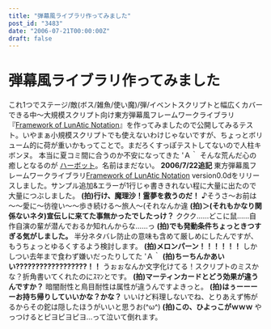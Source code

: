 ```yaml
---
title: "弾幕風ライブラリ作ってみました"
post_id: "3483"
date: "2006-07-21T00:00:00Z"
draft: false
---
```


# 弾幕風ライブラリ作ってみました

これ1つでステージ/敵(ボス/雑魚/使い魔)/弾/イベントスクリプトと幅広くカバーできる中～大規模スクリプト向け東方弾幕風フレームワークライブラリ『[Framework of LunAtic Notation](/tag/flan)』を作ってみましたので公開してみるテスト。いやまぁ小規模スクリプトでも使えないわけじゃないですが、ちょっとボリューム的に荷が重いかもってことで。まだろくすっぽテストしてないので人柱キボンヌ。 本当に夏コミ間に合うのか不安になってきた 'Ａ｀ そんな荒んだ心の癒しとなるのが [ハーボット](/harbot)。名前はまだない。 **2006/7/22追記** 東方弾幕風フレームワークライブラリ[Framework of LunAtic Notation](/tag/flan) version0.0dをリリースしました。サンプル追加&エラーが1行じゃ書ききれない程に大量に出たので大量につぶしました。 **(拍)行け、魔理沙！霊夢を救うのだ！** ♪そうさ～お前は～～愛に～彷徨い～～歩き続ける～旅人～(それなんか違 **(拍)＞(それもかなり関係ないネタ)宣伝しに来てた事無かったでしたっけ？** ククク……どこに鼠……自作自演の輩が潜んでおるか知れんからな……っ **(拍)でも発動条件ちょっときつすぎる気がしました。** 半分ネタバレ防止の意味も含めて厳しめにしたんですが、もうちょっとゆるくするよう検討します。 **(拍)メロンパーン！！！！！！** しかしつい去年まで食わず嫌いだったりしてた 'Ａ｀ **(拍)ちーちんかあいい??????????????????！！** うぉぉなんか文字化けてる！スクリプトのミスかな？折角書いてくれたのにｽﾏﾝとです。 **(拍)マーティンカードとどう効果が違うんですか？** 暗闇耐性と鳥目耐性は属性が違うんですよきっと。 **(拍)はぅーーーーお持ち帰りしていいかな？かな？** いいけど料理しないでね、とりあえず怖がるからその鉈は隠したほうがいいと思うお(^ω^) **(拍)この、ひよっこがｗｗｗ** やっつけるとピヨピヨピヨ…って泣いて倒れます。
